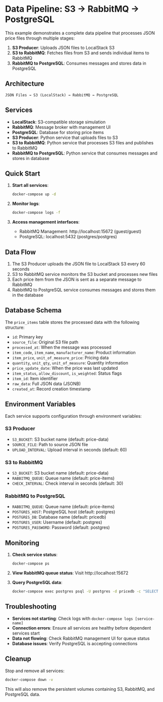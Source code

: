 # Data Pipeline: S3 → RabbitMQ → PostgreSQL

This example demonstrates a complete data pipeline that processes JSON price files through multiple stages:

1. **S3 Producer**: Uploads JSON files to LocalStack S3
2. **S3 to RabbitMQ**: Fetches files from S3 and sends individual items to RabbitMQ
3. **RabbitMQ to PostgreSQL**: Consumes messages and stores data in PostgreSQL

## Architecture

```
JSON Files → S3 (LocalStack) → RabbitMQ → PostgreSQL
```

## Services

- **LocalStack**: S3-compatible storage simulation
- **RabbitMQ**: Message broker with management UI
- **PostgreSQL**: Database for storing price items
- **S3 Producer**: Python service that uploads files to S3
- **S3 to RabbitMQ**: Python service that processes S3 files and publishes to RabbitMQ
- **RabbitMQ to PostgreSQL**: Python service that consumes messages and stores in database

## Quick Start

1. **Start all services**:
   ```bash
   docker-compose up -d
   ```

2. **Monitor logs**:
   ```bash
   docker-compose logs -f
   ```

3. **Access management interfaces**:
   - RabbitMQ Management: http://localhost:15672 (guest/guest)
   - PostgreSQL: localhost:5432 (postgres/postgres)

## Data Flow

1. The S3 Producer uploads the JSON file to LocalStack S3 every 60 seconds
2. S3 to RabbitMQ service monitors the S3 bucket and processes new files
3. Each price item from the JSON is sent as a separate message to RabbitMQ
4. RabbitMQ to PostgreSQL service consumes messages and stores them in the database

## Database Schema

The `price_items` table stores the processed data with the following structure:

- `id`: Primary key
- `source_file`: Original S3 file path
- `processed_at`: When the message was processed
- `item_code`, `item_name`, `manufacturer_name`: Product information
- `item_price`, `unit_of_measure_price`: Pricing data
- `quantity`, `unit_qty`, `unit_of_measure`: Quantity information
- `price_update_date`: When the price was last updated
- `item_status`, `allow_discount`, `is_weighted`: Status flags
- `item_id`: Item identifier
- `raw_data`: Full JSON data (JSONB)
- `created_at`: Record creation timestamp

## Environment Variables

Each service supports configuration through environment variables:

### S3 Producer
- `S3_BUCKET`: S3 bucket name (default: price-data)
- `SOURCE_FILE`: Path to source JSON file
- `UPLOAD_INTERVAL`: Upload interval in seconds (default: 60)

### S3 to RabbitMQ
- `S3_BUCKET`: S3 bucket name (default: price-data)
- `RABBITMQ_QUEUE`: Queue name (default: price-items)
- `CHECK_INTERVAL`: Check interval in seconds (default: 30)

### RabbitMQ to PostgreSQL
- `RABBITMQ_QUEUE`: Queue name (default: price-items)
- `POSTGRES_HOST`: PostgreSQL host (default: postgres)
- `POSTGRES_DB`: Database name (default: pricedb)
- `POSTGRES_USER`: Username (default: postgres)
- `POSTGRES_PASSWORD`: Password (default: postgres)

## Monitoring

1. **Check service status**:
   ```bash
   docker-compose ps
   ```

2. **View RabbitMQ queue status**: Visit http://localhost:15672

3. **Query PostgreSQL data**:
   ```bash
   docker-compose exec postgres psql -U postgres -d pricedb -c "SELECT COUNT(*) FROM price_items;"
   ```

## Troubleshooting

- **Services not starting**: Check logs with `docker-compose logs [service-name]`
- **Connection errors**: Ensure all services are healthy before dependent services start
- **Data not flowing**: Check RabbitMQ management UI for queue status
- **Database issues**: Verify PostgreSQL is accepting connections

## Cleanup

Stop and remove all services:
```bash
docker-compose down -v
```

This will also remove the persistent volumes containing S3, RabbitMQ, and PostgreSQL data.